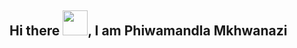 ## Hi there <img src="https://cdn.pixabay.com/animation/2024/07/28/23/04/23-04-11-661_512.gif" width="40px">, I am Phiwamandla Mkhwanazi

<!--
**Phiwamandla-Mkhwanazi/phiwamandla-mkhwanazi** is a ✨ _special_ ✨ repository because its `README.md` (this file) appears on your GitHub profile.

Here are some ideas to get you started:

- 🔭 I’m currently working on ...
- 🌱 I’m currently learning ...
- 👯 I’m looking to collaborate on ...
- 🤔 I’m looking for help with ...
- 💬 Ask me about ...
- 📫 How to reach me: ...
- 😄 Pronouns: ...
- ⚡ Fun fact: ...
-->
